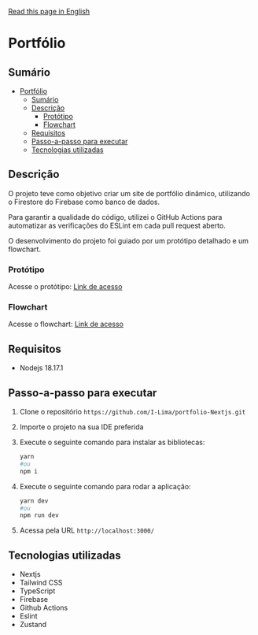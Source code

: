 [Read this page in English](./README-en.md)

# Portfólio

## Sumário

- [Portfólio](#portfólio)
  - [Sumário](#sumário)
  - [Descrição](#descrição)
    - [Protótipo](#protótipo)
    - [Flowchart](#flowchart)
  - [Requisitos](#requisitos)
  - [Passo-a-passo para executar](#passo-a-passo-para-executar)
  - [Tecnologias utilizadas](#tecnologias-utilizadas)

## Descrição

O projeto teve como objetivo criar um site de portfólio dinâmico, utilizando o Firestore do Firebase como banco de dados.

Para garantir a qualidade do código, utilizei o GitHub Actions para automatizar as verificações do ESLint em cada pull request aberto.

O desenvolvimento do projeto foi guiado por um protótipo detalhado e um flowchart.

### Protótipo

Acesse o protótipo: [Link de acesso](https://www.figma.com/design/4E7TKK9CLy4jS5J5pd5VpD/Portfolio?node-id=0-1&t=E6cr032aNHNbb5xO-1)

### Flowchart

Acesse o flowchart: [Link de acesso](https://www.figma.com/board/aY1I3HjaBjeczUBDP71taQ/Portf%C3%B3lio---Flowchart?node-id=0-1&t=E6cr032aNHNbb5xO-1)

## Requisitos

- Nodejs 18.17.1

## Passo-a-passo para executar

1. Clone o repositório `https://github.com/I-Lima/portfolio-Nextjs.git`
2. Importe o projeto na sua IDE preferida
3. Execute o seguinte comando para instalar as bibliotecas:

    ```bash
    yarn
    #ou
    npm i
    ```

4. Execute o seguinte comando para rodar a aplicação:

      ```bash
      yarn dev
      #ou
      npm run dev
      ```

5. Acessa pela URL `http://localhost:3000/`

## Tecnologias utilizadas

- Nextjs
- Tailwind CSS
- TypeScript
- Firebase
- Github Actions
- Eslint
- Zustand
